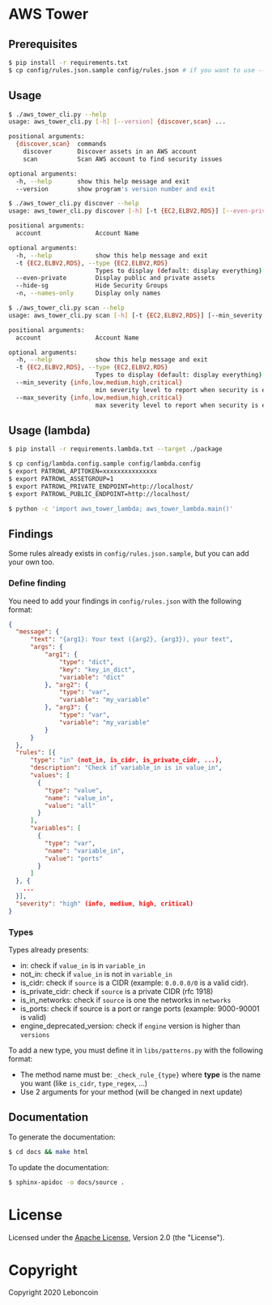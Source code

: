 # AWS Tower

## Prerequisites

```bash
$ pip install -r requirements.txt
$ cp config/rules.json.sample config/rules.json # if you want to use --security feature
```

## Usage

```bash
$ ./aws_tower_cli.py --help
usage: aws_tower_cli.py [-h] [--version] {discover,scan} ...

positional arguments:
  {discover,scan}  commands
    discover       Discover assets in an AWS account
    scan           Scan AWS account to find security issues

optional arguments:
  -h, --help       show this help message and exit
  --version        show program's version number and exit
```

```bash
$ ./aws_tower_cli.py discover --help
usage: aws_tower_cli.py discover [-h] [-t {EC2,ELBV2,RDS}] [--even-private] [--hide-sg] [-n] account

positional arguments:
  account               Account Name

optional arguments:
  -h, --help            show this help message and exit
  -t {EC2,ELBV2,RDS}, --type {EC2,ELBV2,RDS}
                        Types to display (default: display everything)
  --even-private        Display public and private assets
  --hide-sg             Hide Security Groups
  -n, --names-only      Display only names
```

```bash
$ ./aws_tower_cli.py scan --help
usage: aws_tower_cli.py scan [-h] [-t {EC2,ELBV2,RDS}] [--min_severity {info,low,medium,high,critical}] [--max_severity {info,low,medium,high,critical}] account

positional arguments:
  account               Account Name

optional arguments:
  -h, --help            show this help message and exit
  -t {EC2,ELBV2,RDS}, --type {EC2,ELBV2,RDS}
                        Types to display (default: display everything)
  --min_severity {info,low,medium,high,critical}
                        min severity level to report when security is enabled (default: low)
  --max_severity {info,low,medium,high,critical}
                        max severity level to report when security is enabled (default: high)
```

## Usage (lambda)

```bash
$ pip install -r requirements.lambda.txt --target ./package

$ cp config/lambda.config.sample config/lambda.config
$ export PATROWL_APITOKEN=xxxxxxxxxxxxxxx
$ export PATROWL_ASSETGROUP=1
$ export PATROWL_PRIVATE_ENDPOINT=http://localhost/
$ export PATROWL_PUBLIC_ENDPOINT=http://localhost/

$ python -c 'import aws_tower_lambda; aws_tower_lambda.main()'
```

## Findings

Some rules already exists in `config/rules.json.sample`, but you can add your own too.

### Define finding

You need to add your findings in `config/rules.json` with the following format:
```json
{
  "message": {
      "text": "{arg1}: Your text ({arg2}, {arg3}), your text",
      "args": {
          "arg1": {
              "type": "dict",
              "key": "key_in_dict",
              "variable": "dict"
          }, "arg2": {
              "type": "var",
              "variable": "my_variable"
          }, "arg3": {
              "type": "var",
              "variable": "my_variable"
          }
      }
  },
  "rules": [{
      "type": "in" (not_in, is_cidr, is_private_cidr, ...),
      "description": "Check if variable_in is in value_in",
      "values": [
        {
          "type": "value",
          "name": "value_in",
          "value": "all"
        }
      ],
      "variables": [
        {
          "type": "var",
          "name": "variable_in",
          "value": "ports"
        }
      ]
  }, {
    ...
  }],
  "severity": "high" (info, medium, high, critical)
}
```

### Types

Types already presents:

- in: check if `value_in` is in `variable_in`
- not_in: check if `value_in` is not in `variable_in`
- is_cidr: check if `source` is a CIDR (example: `0.0.0.0/0` is a valid cidr).
- is_private_cidr: check if `source` is a private CIDR (rfc 1918)
- is_in_networks: check if `source` is one the networks in `networks`
- is_ports: check if source is a port or range ports (example: 9000-90001 is valid)
- engine_deprecated_version: check if `engine` version is higher than `versions`

To add a new type, you must define it in `libs/patterns.py` with the following format:

- The method name must be: `_check_rule_{type}` where **type** is the name you want (like `is_cidr`, `type_regex`, ...)
- Use 2 arguments for your method (will be changed in next update)

## Documentation

To generate the documentation:
```bash
$ cd docs && make html
```

To update the documentation:
```bash
$ sphinx-apidoc -o docs/source .
```

# License
Licensed under the [Apache License](https://github.com/leboncoin/aws-tower/blob/master/LICENSE), Version 2.0 (the "License").

# Copyright
Copyright 2020 Leboncoin
